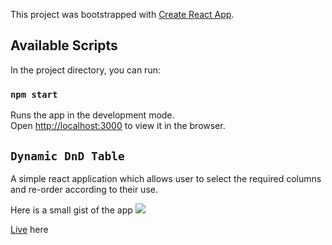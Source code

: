 This project was bootstrapped with [Create React App](https://github.com/facebook/create-react-app).

## Available Scripts

In the project directory, you can run:

### `npm start`

Runs the app in the development mode.<br />
Open [http://localhost:3000](http://localhost:3000) to view it in the browser.

## `Dynamic DnD Table`
A simple react application which allows user to select the required columns and re-order according to their use.

Here is a small gist of the app
![](dynamic-dnd-table.gif)

[Live](https://musing-shaw-a03e45.netlify.app/) here

